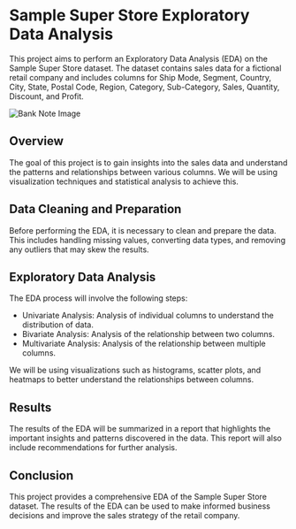 # Sample Super Store Exploratory Data Analysis

This project aims to perform an Exploratory Data Analysis (EDA) on the Sample Super Store dataset. The dataset contains sales data for a fictional retail company and includes columns for Ship Mode, Segment, Country, City, State, Postal Code, Region, Category, Sub-Category, Sales, Quantity, Discount, and Profit.

![Bank Note Image](https://miro.medium.com/v2/resize:fit:828/format:webp/1*tRUUcFg5nqnEFZQJpIEdWg.png)

## Overview

The goal of this project is to gain insights into the sales data and understand the patterns and relationships between various columns. We will be using visualization techniques and statistical analysis to achieve this.

## Data Cleaning and Preparation

Before performing the EDA, it is necessary to clean and prepare the data. This includes handling missing values, converting data types, and removing any outliers that may skew the results.

## Exploratory Data Analysis

The EDA process will involve the following steps:

- Univariate Analysis: Analysis of individual columns to understand the distribution of data.
- Bivariate Analysis: Analysis of the relationship between two columns.
- Multivariate Analysis: Analysis of the relationship between multiple columns.

We will be using visualizations such as histograms, scatter plots, and heatmaps to better understand the relationships between columns.

## Results

The results of the EDA will be summarized in a report that highlights the important insights and patterns discovered in the data. This report will also include recommendations for further analysis.

## Conclusion

This project provides a comprehensive EDA of the Sample Super Store dataset. The results of the EDA can be used to make informed business decisions and improve the sales strategy of the retail company.

